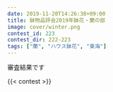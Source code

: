 ```yaml
---
date: 2019-11-20T14:26:38+09:00
title: 鉢物品評会2019年鉢花・蘭の部
image: cover/winter.png
contest_id: 223
contest_dir: 222-223
tags: ["蘭", "ハウス鉢花", "東海"]
---
```

審査結果です

{{< contest >}}
